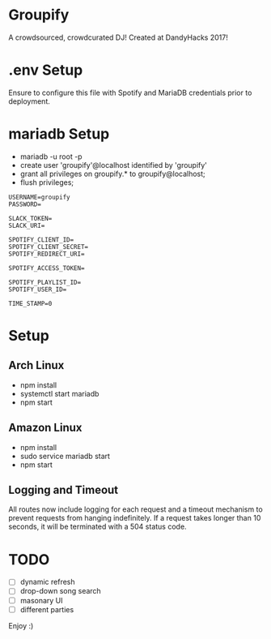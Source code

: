 # Groupify
A crowdsourced, crowdcurated DJ!
Created at DandyHacks 2017!

# .env Setup
Ensure to configure this file with Spotify and MariaDB credentials prior to deployment.

# mariadb Setup
- mariadb -u root -p
- create user 'groupify'@localhost identified by 'groupify'
- grant all privileges on groupify.* to groupify@localhost;
- flush privileges;


```
USERNAME=groupify
PASSWORD=

SLACK_TOKEN=
SLACK_URI=

SPOTIFY_CLIENT_ID=
SPOTIFY_CLIENT_SECRET=
SPOTIFY_REDIRECT_URI=

SPOTIFY_ACCESS_TOKEN=

SPOTIFY_PLAYLIST_ID=
SPOTIFY_USER_ID=

TIME_STAMP=0
```

# Setup
## Arch Linux
* npm install
* systemctl start mariadb
* npm start
## Amazon Linux
* npm install
* sudo service mariadb start
* npm start

## Logging and Timeout

All routes now include logging for each request and a timeout mechanism to prevent requests from hanging indefinitely. If a request takes longer than 10 seconds, it will be terminated with a 504 status code.

# TODO
- [ ] dynamic refresh
- [ ] drop-down song search
- [ ] masonary UI
- [ ] different parties

Enjoy :)
